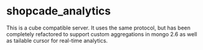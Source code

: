 shopcade_analytics
==================

This is a cube compatible server. It uses the same protocol, but has been completely refactored to support custom aggregations in mongo 2.6 as well as tailable cursor for real-time analytics.

